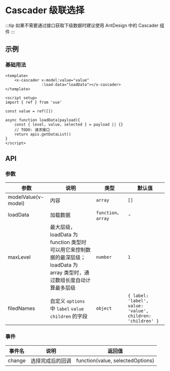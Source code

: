 # Cascader 级联选择

:::tip
如果不需要通过接口获取下级数据时建议使用 AntDesign 中的 Cascader 组件
:::

## 示例

### 基础用法

```vue
<template>
    <x-cascader v-model:value="value"
                :load-data="loadData"></x-cascader>
</template>

<script setup>
import { ref } from 'vue'

const value = ref([])

async function loadData(payload){
    const { level, value, selected } = payload || {}
    // TODO: 请求接口
    return apis.getDataList()
}
</script>
```

## API

### 参数

| 参数           | 说明                                                                                                                      | 类型                | 默认值                                                     |
| -------------- | ------------------------------------------------------------------------------------------------------------------------- | ------------------- | ---------------------------------------------------------- |
| modelValue(v-model) | 内容                                                                                                                      | `array`             | `[]`                                                       |
| loadData       | 加载数据                                                                                                                  | `function`、`array` | -                                                          |
| maxLevel       | 最大层级，loadData 为 function 类型时可以用它来控制数据的最深层级；loadData 为 array 类型时，通过数组长度自动计算最多层级 | `number`            | `1`                                                        |
| filedNames     | 自定义 `options` 中 `label` `value` `children` 的字段                                                                     | `object`            | `{ label: 'label', value: 'value', children: 'children' }` |

### 事件

| 事件名 | 说明             | 返回值                           |
| ------ | ---------------- | -------------------------------- |
| change | 选择完成后的回调 | function(value, selectedOptions) |
